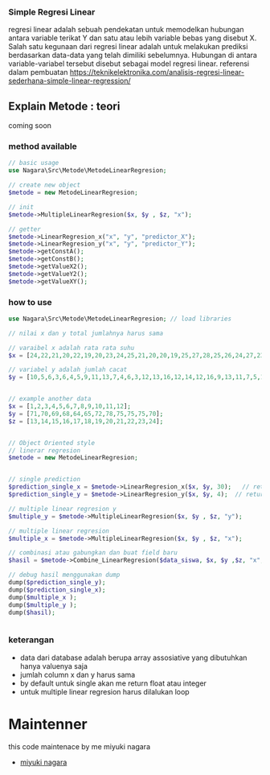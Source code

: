 ### Simple Regresi Linear

regresi linear adalah sebuah pendekatan untuk memodelkan hubungan antara variable terikat Y dan satu atau lebih variable bebas yang disebut X. Salah satu kegunaan dari regresi linear adalah untuk melakukan prediksi berdasarkan data-data yang telah dimiliki sebelumnya. Hubungan di antara variable-variabel tersebut disebut sebagai model regresi linear.
referensi dalam pembuatan https://teknikelektronika.com/analisis-regresi-linear-sederhana-simple-linear-regression/

## Explain Metode : teori

coming soon

### method available

```php
// basic usage
use Nagara\Src\Metode\MetodeLinearRegresion;

// create new object
$metode = new MetodeLinearRegresion;

// init
$metode->MultipleLinearRegresion($x, $y , $z, "x");

// getter
$metode->LinearRegresion_x("x", "y", "predictor_X");
$metode->LinearRegresion_y("x", "y", "predictor_Y");
$metode->getConstA();
$metode->getConstB();
$metode->getValueX2();
$metode->getValueY2();
$metode->getValueXY();

```

### how to use

```php
use Nagara\Src\Metode\MetodeLinearRegresion; // load libraries

// nilai x dan y total jumlahnya harus sama

// varaibel x adalah rata rata suhu
$x = [24,22,21,20,22,19,20,23,24,25,21,20,20,19,25,27,28,25,26,24,27,23,24,23,22,21,26,25,26,27];

// variabel y adalah jumlah cacat
$y = [10,5,6,3,6,4,5,9,11,13,7,4,6,3,12,13,16,12,14,12,16,9,13,11,7,5,12,11,13,14];


// example another data
$x = [1,2,3,4,5,6,7,8,9,10,11,12];
$y = [71,70,69,68,64,65,72,78,75,75,75,70];
$z = [13,14,15,16,17,18,19,20,21,22,23,24];


// Object Oriented style
// linerar regresion
$metode = new MetodeLinearRegresion;


// single prediction
$prediction_single_x = $metode->LinearRegresion_x($x, $y, 30);   // return 19.12 prediksi cacat
$prediction_single_y = $metode->LinearRegresion_y($x, $y, 4);  // return 19.57 prediksi suhu

// multiple linear regresion y
$multiple_y = $metode->MultipleLinearRegresion($x, $y , $z, "y");

// multiple linear regresion
$multiple_x = $metode->MultipleLinearRegresion($x, $y , $z, "x");

// combinasi atau gabungkan dan buat field baru
$hasil = $metode->Combine_LinearRegresion($data_siswa, $x, $y ,$z, "x", "result_akhir");

// debug hasil menggunakan dump
dump($prediction_single_y);
dump($prediction_single_x);
dump($multiple_x );
dump($multiple_y );
dump($hasil);



```

### keterangan

- data dari database adalah berupa array assosiative yang dibutuhkan hanya valuenya saja
- jumlah column x dan y harus sama
- by default untuk single akan me return float atau integer
- untuk multiple linear regresion harus dilalukan loop

# Maintenner

this code maintenace by me miyuki nagara

- [miyuki nagara](https://github.com/naagaraa/)
